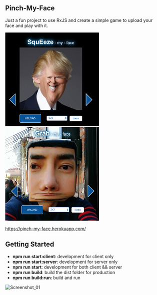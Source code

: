 ## Pinch-My-Face
Just a fun project to use RxJS and create a simple game to upload your face and play with it.

![Screenshot_01](/public/assets/readme_01.jpg?raw=true)
![Screenshot_02](/public/assets/readme_02.jpg?raw=true)

https://pinch-my-face.herokuapp.com/

## Getting Started
<ul>
    <li><b>npm run start:client</b>: development for client only</li>
    <li><b>npm run start:server</b>: development for server only</li>
    <li><b>npm run start</b>: development for both client && server</li>
    <li><b>npm run build</b>: build the dist folder for production</li>
    <li><b>npm run build:run</b>: build and run</li>
</ul>


![Screenshot_01](https://codeship.com/projects/7d665780-92a6-0134-a27e-6275a8302a8a/status?branch=master)